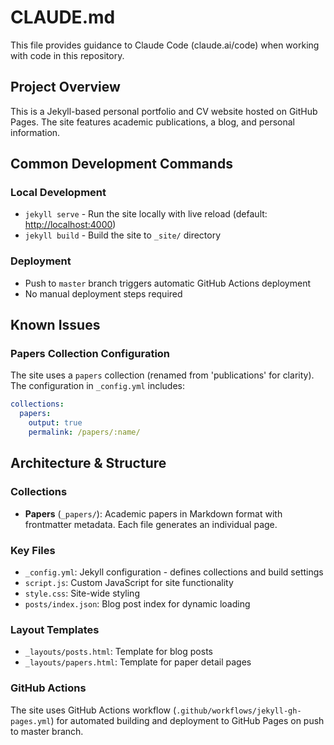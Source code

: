 # CLAUDE.md

This file provides guidance to Claude Code (claude.ai/code) when working with code in this repository.

## Project Overview

This is a Jekyll-based personal portfolio and CV website hosted on GitHub Pages. The site features academic publications, a blog, and personal information.

## Common Development Commands

### Local Development

- `jekyll serve` - Run the site locally with live reload (default: <http://localhost:4000>)
- `jekyll build` - Build the site to `_site/` directory

### Deployment

- Push to `master` branch triggers automatic GitHub Actions deployment
- No manual deployment steps required

## Known Issues

### Papers Collection Configuration

The site uses a `papers` collection (renamed from 'publications' for clarity). The configuration in `_config.yml` includes:

```yaml
collections:
  papers:
    output: true
    permalink: /papers/:name/
```

## Architecture & Structure

### Collections

- **Papers** (`_papers/`): Academic papers in Markdown format with frontmatter metadata. Each file generates an individual page.

### Key Files

- `_config.yml`: Jekyll configuration - defines collections and build settings
- `script.js`: Custom JavaScript for site functionality
- `style.css`: Site-wide styling
- `posts/index.json`: Blog post index for dynamic loading

### Layout Templates

- `_layouts/posts.html`: Template for blog posts
- `_layouts/papers.html`: Template for paper detail pages

### GitHub Actions

The site uses GitHub Actions workflow (`.github/workflows/jekyll-gh-pages.yml`) for automated building and deployment to GitHub Pages on push to master branch.

